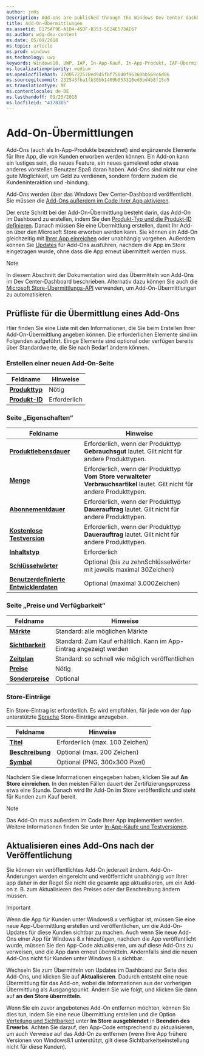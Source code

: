```yaml
---
author: jnHs
Description: Add-ons are published through the Windows Dev Center dashboard.
title: Add-On-Übermittlungen
ms.assetid: E175AF9E-A1D4-45DF-B353-5E24E573AE67
ms.author: wdg-dev-content
ms.date: 05/09/2018
ms.topic: article
ms.prod: windows
ms.technology: uwp
keywords: Windows10, UWP, IAP, In-App-Kauf, In-App-Produkt, IAP-Übermittlung
ms.localizationpriority: medium
ms.openlocfilehash: 37d05722578ed945fbf75040f96360bb569c6d06
ms.sourcegitcommit: 232543fba1fb30bb1489b053310ed6bd4b8f15d5
ms.translationtype: MT
ms.contentlocale: de-DE
ms.lasthandoff: 09/25/2018
ms.locfileid: "4178305"
---
```

# <a name="add-on-submissions"></a>Add-On-Übermittlungen

Add-Ons (auch als In-App-Produkte bezeichnet) sind ergänzende Elemente für Ihre App, die von Kunden erworben werden können. Ein Add-on kann ein lustiges sein, die neues Feature, ein neues gamelevel oder etwas anderes vorstellen Benutzer Spaß daran haben. Add-Ons sind nicht nur eine gute Möglichkeit, um Geld zu verdienen, sondern fördern zudem die Kundeninteraktion und -bindung.

Add-Ons werden über das Windows Dev Center-Dashboard veröffentlicht. Sie müssen die [Add-Ons außerdem im Code Ihrer App aktivieren](../monetize/in-app-purchases-and-trials.md).

Der erste Schritt bei der Add-On-Übermittlung besteht darin, das Add-On im Dashboard zu erstellen, indem Sie den [Produkt-Typ und die Produkt-ID definieren](set-your-add-on-product-id.md). Danach müssen Sie eine Übermittlung erstellen, damit Ihr Add-on über den Microsoft Store erworben werden kann. Sie können ein Add-On gleichzeitig mit [Ihrer App einreichen](app-submissions.md) oder unabhängig vorgehen. Außerdem können Sie [Updates](#updating-an-add-on-after-publication) für Add-Ons ausführen, nachdem die App im Store eingetragen wurde, ohne dass die App erneut übermittelt werden muss.

> [!NOTE]
> In diesem Abschnitt der Dokumentation wird das Übermitteln von Add-Ons im Dev Center-Dashboard beschrieben. Alternativ dazu können Sie auch die [Microsoft Store-Übermittlungs-API](../monetize/create-and-manage-submissions-using-windows-store-services.md) verwenden, um Add-On-Übermittlungen zu automatisieren.


## <a name="checklist-for-submitting-an-add-on"></a>Prüfliste für die Übermittlung eines Add-Ons

Hier finden Sie eine Liste mit den Informationen, die Sie beim Erstellen Ihrer Add-On-Übermittlung angeben können. Die erforderlichen Elemente sind im Folgenden aufgeführt. Einige Elemente sind optional oder verfügen bereits über Standardwerte, die Sie nach Bedarf ändern können.


### <a name="create-a-new-add-on-page"></a>Erstellen einer neuen Add-On-Seite

| Feldname                    | Hinweise                            |
|-------------------------------|----------------------------------|
| [**Produkttyp**](set-your-add-on-product-id.md#product-type)      | Nötig |  
| [**Produkt-ID**](set-your-add-on-product-id.md#product-id)          | Erforderlich |        


### <a name="properties-page"></a>Seite „Eigenschaften“

| Feldname                    | Hinweise                              |   
|-------------------------------|------------------------------------|
| [**Produktlebensdauer**](enter-add-on-properties.md#product-lifetime)  | Erforderlich, wenn der Produkttyp **Gebrauchsgut** lautet. Gilt nicht für andere Produkttypen. |
| [**Menge**](enter-add-on-properties.md#quantity)  | Erforderlich, wenn der Produkttyp **Vom Store verwalteter Verbrauchsartikel** lautet. Gilt nicht für andere Produkttypen. |
| [**Abonnementdauer**](enter-add-on-properties.md#subscription-period)          | Erforderlich, wenn der Produkttyp **Dauerauftrag** lautet. Gilt nicht für andere Produkttypen.       |  
| [**Kostenlose Testversion**](enter-add-on-properties.md#free-trial)          | Erforderlich, wenn der Produkttyp **Dauerauftrag** lautet. Gilt nicht für andere Produkttypen.       |
| [**Inhaltstyp**](enter-add-on-properties.md#content-type)          | Erforderlich    |               
| [**Schlüsselwörter**](enter-add-on-properties.md#keywords)                  | Optional (bis zu zehnSchlüsselwörter mit jeweils maximal 30Zeichen) |
| [**Benutzerdefinierte Entwicklerdaten**](enter-add-on-properties.md#custom-developer-data)   | Optional (maximal 3.000Zeichen)            |


### <a name="pricing-and-availability-page"></a>Seite „Preise und Verfügbarkeit“

| Feldname                    | Hinweise                                       |
|-------------------------------|---------------------------------------------|
| [**Märkte**](set-add-on-pricing-and-availability.md#markets)  | Standard: alle möglichen Märkte |
| [**Sichtbarkeit**](set-add-on-pricing-and-availability.md#visibility)   | Standard: Zum Kauf erhältlich. Kann im App-Eintrag angezeigt werden |
| [**Zeitplan**](set-add-on-pricing-and-availability.md#schedule)    | Standard: so schnell wie möglich veröffentlichen
| [**Preise**](set-add-on-pricing-and-availability.md#pricing)                | Nötig                                    |
| [**Sonderpreise**](put-apps-and-add-ons-on-sale.md)               | Optional                    |


### <a name="store-listings"></a>Store-Einträge

Ein Store-Eintrag ist erforderlich. Es wird empfohlen, für jede von der App unterstützte [Sprache](create-add-on-store-listings.md#store-listing-languages) Store-Einträge anzugeben.

| Feldname                    | Hinweise                                       |
|-------------------------------|---------------------------------------------|
| [**Titel**](create-add-on-store-listings.md#title)                    | Erforderlich (max. 100 Zeichen)           |
| [**Beschreibung**](create-add-on-store-listings.md#description)       | Optional (max. 200 Zeichen)            |
| [**Symbol**](create-add-on-store-listings.md#icon)                    | Optional (PNG, 300x300 Pixel)            |


Nachdem Sie diese Informationen eingegeben haben, klicken Sie auf **An Store einreichen**. In den meisten Fällen dauert der Zertifizierungsprozess etwa eine Stunde. Danach wird Ihr Add-On im Store veröffentlicht und steht für Kunden zum Kauf bereit.

> [!NOTE]
> Das Add-On muss außerdem im Code Ihrer App implementiert werden. Weitere Informationen finden Sie unter [In-App-Käufe und Testversionen](../monetize/in-app-purchases-and-trials.md).


## <a name="updating-an-add-on-after-publication"></a>Aktualisieren eines Add-Ons nach der Veröffentlichung

Sie können ein veröffentlichtes Add-On jederzeit ändern. Add-On-Änderungen werden eingereicht und veröffentlicht unabhängig von Ihrer app daher in der Regel Sie nicht die gesamte app aktualisieren, um ein Add-on z. B. zum Aktualisieren des Preises oder der Beschreibung ändern müssen.

> [!IMPORTANT]
> Wenn die App für Kunden unter Windows8.x verfügbar ist, müssen Sie eine neue App-Übermittlung erstellen und veröffentlichen, um die Add-On-Updates für diese Kunden sichtbar zu machen. Auch wenn Sie neue Add-Ons einer App für Windows 8.x hinzufügen, nachdem die App veröffentlicht wurde, müssen Sie den App-Code aktualisieren, um auf diese Add-Ons zu verweisen, und die App dann erneut übermitteln. Andernfalls sind die neuen Add-Ons nicht für Kunden unter Windows 8.x sichtbar.

Wechseln Sie zum Übermitteln von Updates im Dashboard zur Seite des Add-Ons, und klicken Sie auf **Aktualisieren**. Dadurch entsteht eine neue Übermittlung für das Add-on, wobei die Informationen aus der vorherigen Übermittlung als Ausgangspunkt. Ändern Sie wie folgt, und klicken Sie dann auf **an den Store übermitteln**.

Wenn Sie ein zuvor angebotenes Add-On entfernen möchten, können Sie dies tun, indem Sie eine neue Übermittlung erstellen und die Option [Verteilung und Sichtbarkeit](set-add-on-pricing-and-availability.md) unter **Im Store ausgeblendet** in **Beenden des Erwerbs**. Achten Sie darauf, den App-Code entsprechend zu aktualisieren, um auch Verweise auf das Add-On zu entfernen (wenn Ihre App frühere Versionen von Windows8.1 unterstützt, gilt diese Sichtbarkeitseinstellung nicht für diese Kunden).
